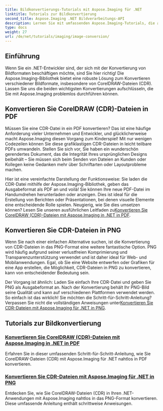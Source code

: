 ```yaml
---
title: Bildkonvertierungs-Tutorials mit Aspose.Imaging für .NET
linktitle: Tutorials zur Bildkonvertierung
second_title: Aspose.Imaging .NET Bildverarbeitungs-API
description: Lernen Sie mit umfassenden Aspose.Imaging-Tutorials, die auf .NET-Entwickler zugeschnitten sind, ganz einfach, wie Sie CorelDRAW-Dateien (CDR) in PDF und PNG konvertieren.
type: docs
weight: 27
url: /de/net/tutorials/imaging/image-conversion/
---
```

## Einführung

Wenn Sie ein .NET-Entwickler sind, der sich mit der Konvertierung von Bildformaten beschäftigen möchte, sind Sie hier richtig! Die Aspose.Imaging-Bibliothek bietet eine robuste Lösung zum Konvertieren verschiedener Bildformate, insbesondere von CorelDRAW-Dateien (CDR). Lassen Sie uns die beiden wichtigsten Konvertierungen aufschlüsseln, die Sie mit Aspose.Imaging problemlos durchführen können.

## Konvertieren Sie CorelDRAW (CDR)-Dateien in PDF

Müssen Sie eine CDR-Datei in ein PDF konvertieren? Das ist eine häufige Anforderung vieler Unternehmen und Entwickler, und glücklicherweise macht Aspose.Imaging diesen Vorgang zum Kinderspiel! Mit nur wenigen Codezeilen können Sie diese grafiklastigen CDR-Dateien in leicht teilbare PDFs umwandeln. Stellen Sie sich vor, Sie haben ein wunderschön gerendertes Dokument, das die Integrität Ihres ursprünglichen Designs beibehält – Sie müssen sich beim Senden von Dateien an Kunden oder Kollegen keine Gedanken mehr über Schriftarten oder Layoutprobleme machen. 

 Hier ist eine vereinfachte Darstellung der Funktionsweise: Sie laden die CDR-Datei mithilfe der Aspose.Imaging-Bibliothek, geben das Ausgabeformat als PDF an und voilà! Sie können Ihre neue PDF-Datei im Handumdrehen herunterladen oder anzeigen. Dies ist ideal für die Erstellung von Berichten oder Präsentationen, bei denen visuelle Elemente eine entscheidende Rolle spielen. Neugierig, wie Sie dies umsetzen können? Lesen Sie unseren ausführlichen Leitfaden zu[Konvertieren Sie CorelDRAW (CDR)-Dateien mit Aspose.Imaging in .NET in PDF](./convert-cdr-files-to-pdf/).

## Konvertieren Sie CDR-Dateien in PNG

Wenn Sie nach einer einfachen Alternative suchen, ist die Konvertierung von CDR-Dateien in das PNG-Format eine weitere fantastische Option. PNG wird häufig aufgrund seiner verlustfreien Komprimierung und Transparenzunterstützung verwendet und ist daher ideal für Web- und Mobilanwendungen. Egal, ob Sie eine Website entwerfen oder Grafiken für eine App erstellen, die Möglichkeit, CDR-Dateien in PNG zu konvertieren, kann von entscheidender Bedeutung sein.

 Der Vorgang ist ähnlich: Laden Sie einfach Ihre CDR-Datei und geben Sie PNG als Ausgabeformat an. Nach der Konvertierung behält Ihr PNG-Bild seine Qualität und kann auf verschiedenen Plattformen verwendet werden. So einfach ist das wirklich! Sie möchten die Schritt-für-Schritt-Anleitung? Verpassen Sie nicht die vollständigen Anweisungen unter[Konvertieren Sie CDR-Dateien mit Aspose.Imaging für .NET in PNG](./convert-cdr-files-to-png/).

## Tutorials zur Bildkonvertierung
### [Konvertieren Sie CorelDRAW (CDR)-Dateien mit Aspose.Imaging in .NET in PDF](./convert-cdr-files-to-pdf/)
Erfahren Sie in dieser umfassenden Schritt-für-Schritt-Anleitung, wie Sie CorelDRAW-Dateien (CDR) mit Aspose.Imaging für .NET nahtlos in PDF konvertieren.
### [Konvertieren Sie CDR-Dateien mit Aspose.Imaging für .NET in PNG](./convert-cdr-files-to-png/)
Entdecken Sie, wie Sie CorelDRAW-Dateien (CDR) in Ihren .NET-Anwendungen mit Aspose.Imaging nahtlos in das PNG-Format konvertieren. Diese umfassende Anleitung enthält schrittweise Anweisungen.